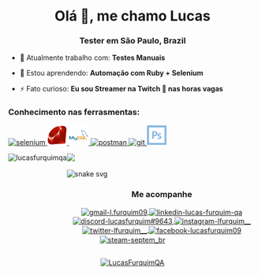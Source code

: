 <h1 align="center">Olá 👋, me chamo Lucas</h1>
<h3 align="center">Tester em São Paulo, Brazil</h3>

- 🔭 Atualmente trabalho com: **Testes Manuais**

- 🌱 Estou aprendendo: **Automação com Ruby + Selenium**

- ⚡ Fato curioso: **Eu sou Streamer na Twitch 💟 nas horas vagas**

<h3 align="left">Conhecimento nas ferrasmentas:</h3>
<p align="left">
<a href="https://www.selenium.dev" target="_blank" rel="noreferrer"> <img src="https://raw.githubusercontent.com/detain/svg-logos/780f25886640cef088af994181646db2f6b1a3f8/svg/selenium-logo.svg" alt="selenium" width="40" height="40"/> </a>
<a href="https://www.ruby-lang.org/en/" target="_blank" rel="noreferrer"> <img src="https://raw.githubusercontent.com/devicons/devicon/master/icons/ruby/ruby-original.svg" alt="ruby" width="40" height="40"/> </a>
<a href="https://www.mysql.com/" target="_blank" rel="noreferrer"> <img src="https://raw.githubusercontent.com/devicons/devicon/master/icons/mysql/mysql-original-wordmark.svg" alt="mysql" width="40" height="40"/> </a>
<a href="https://postman.com" target="_blank" rel="noreferrer"> <img src="https://www.vectorlogo.zone/logos/getpostman/getpostman-icon.svg" alt="postman" width="40" height="40"/> </a>   
<a href="https://git-scm.com/" target="_blank" rel="noreferrer"> <img src="https://www.vectorlogo.zone/logos/git-scm/git-scm-icon.svg" alt="git" width="40" height="40"/> </a> 
<a href="https://www.photoshop.com/en" target="_blank" rel="noreferrer"> <img src="https://raw.githubusercontent.com/devicons/devicon/master/icons/photoshop/photoshop-line.svg" alt="photoshop" width="40" height="40"/> </a> 
</p>



<img align="left" src="https://github-readme-stats.vercel.app/api?username=lucasfurquimqa&show_icons=true&locale=pt-br&theme=midnight-purple" alt="lucasfurquimqa" height="160"/>
<img src="https://github-readme-stats.vercel.app/api/top-langs/?username=lucasfurquimqa&layout=compact&langs_count=7&theme=midnight-purple&locale=pt-br" height="160" />

![snake svg](https://github.com/LucasFurquimQA/LucasFurquimQA/blob/output/github-contribution-grid-snake.svg)

<h3 align="center">Me acompanhe</h3>
  <p align="center">
    <a href ="mailto:l.furquim09@gmail.com" target="_blank">
      <img align="center" src="https://img.shields.io/badge/-Gmail-%23333?style=for-the-badge&logo=gmail&logoColor=white" alt="gmail-l.furquim09" target="_blank" />
    </a>
    <a href="https://linkedin.com/in/lucas-furquim-qa" >
      <img align="center" src="https://img.shields.io/badge/LinkedIn-0077B5?style=for-the-badge&logo=linkedin&logoColor=white" alt="linkedin-lucas-furquim-qa" target="blank" />
    </a>
    <a href="https://discord.gg/Zsxwn5SQX5" >
      <img align="center" src="https://img.shields.io/badge/Discord-7289DA?style=for-the-badge&logo=discord&logoColor=white" alt="discord-lucasfurquim#9643" target="blank" />
    </a>
    <a href="https://instagram.com/lfurquim__" >
      <img align="center" src="https://img.shields.io/badge/Instagram-E4405F?style=for-the-badge&logo=instagram&logoColor=white" alt="instagram-lfurquim__" target="blank" />
    </a>
    <a href="https://twitter.com/lfurquim__" >
      <img align="center" src="https://img.shields.io/badge/Twitter-1DA1F2?style=for-the-badge&logo=twitter&logoColor=white" alt="twitter-lfurquim__" target="blank" />
    </a>
    <a href="https://fb.com/lucasfurquim09" >
      <img align="center" src="https://img.shields.io/badge/Facebook-1877F2?style=for-the-badge&logo=facebook&logoColor=white" alt="facebook-lucasfurquim09" target="blank" />
    </a>
    <a href ="https://steamcommunity.com/id/septem_br/" >
      <img align="center" src="https://img.shields.io/badge/Steam-000000?style=for-the-badge&logo=steam&logoColor=white" alt="steam-septem_br" target="_blank" />
    </a>
  </p>
  
##
  
<p align="center"> 
  <a href="https://github.com/LucasFurquimQA">
    <img src="https://img.shields.io/github/followers/pedropregnolato.svg?style=social&label=Follow&maxAge=2592000" alt="LucasFurquimQA" />
  </a> 
</p>
